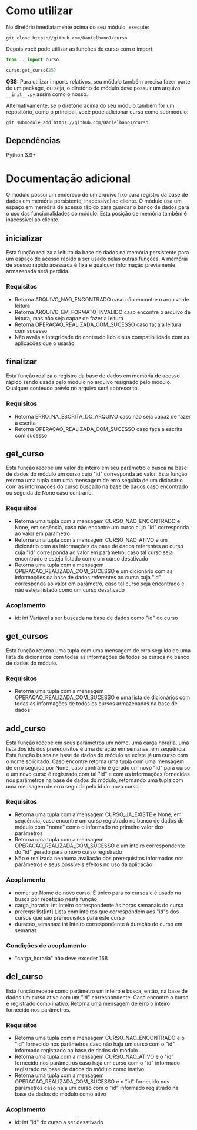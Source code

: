 # Como utilizar

No diretório imediatamente acima do seu módulo, execute:

`git clone https://github.com/Danielbano1/curso`

Depois você pode utilizar as funções de curso com o import:

```Python
from .. import curso

curso.get_curso(25)
```

**OBS:** Para utilizar imports relativos, seu módulo também precisa fazer parte de um package, ou seja, o diretório do módulo deve possuir um arquivo `__init__.py` assim como o nosso.

Alternativamente, se o diretório acima do seu módulo também for um repositório, como o principal, você pode adicionar curso como submódulo:

`git submodule add https://github.com/Danielbano1/curso`

## Dependências

Python 3.9+

# Documentação adicional

O módulo possui um endereço de um arquivo fixo para registro da base de dados em memória persistente, inacessivel ao cliente.
O módulo usa um espaço em memória de acesso rápido para guardar o banco de dados para o uso das funcionalidades do módulo. Esta posição de memória também é inacessível ao cliente.

## inicializar

Esta função realiza a leitura da base de dados na memória persistente para um espaço de acesso rápido a ser usado pelas outras funções. A memória de acesso rápido acessada é fixa e qualquer informação previamente armazenada será perdida.

### Requisitos

- Retorna ARQUIVO_NAO_ENCONTRADO caso não encontre o arquivo de leitura
- Retorna ARQUIVO_EM_FORMATO_INVALIDO caso encontre o arquivo de leitura, mas não seja capaz de fazer a leitura
- Retorna OPERACAO_REALIZADA_COM_SUCESSO caso faça a leitura com sucesso
- Não avalia a integridade do conteudo lido e sua compatibilidade com as aplicações que o usarão

## finalizar

Esta função realiza o registro da base de dados em memória de acesso rápido sendo usada pelo módulo no arquivo resignado pelo módulo. Qualquer conteudo prévio no arquivo será sobrescrito.

### Requisitos

- Retorna ERRO_NA_ESCRITA_DO_ARQUIVO caso não seja capaz de fazer a escrita
- Retorna OPERACAO_REALIZADA_COM_SUCESSO caso faça a escrita com sucesso

## get_curso

Esta função recebe um valor de inteiro em seu parâmetro e busca na base de dados do módulo um curso cujo "id" corresponda ao valor. Esta função retorna uma tupla com uma mensagem de erro seguida de um dicionário com as informações do curso buscado na base de dados caso encontrado ou seguida de None caso contrário.

### Requisitos

- Retorna uma tupla com a mensagem CURSO_NAO_ENCONTRADO e None, em seqência, caso não encontre um curso cujo "id" corresponda ao valor em parametro
- Retorna uma tupla com a mensagem CURSO_NAO_ATIVO e um dicionário com as informações da base de dados referentes ao curso cuja "id" corresponda ao valor em parâmetro, caso tal curso seja encontrado e esteja listado como um curso desativado
- Retorna uma tupla com a mensagem OPERACAO_REALIZADA_COM_SUCESSO e um dicionário com as informações da base de dados referentes ao curso cuja "id" corresponda ao valor em parâmetro, caso tal curso seja encontrado e não esteja listado como um curso desativado

### Acoplamento

- id: int
  Variável a ser buscada na base de dados como "id" do curso

## get_cursos

Esta função retorna uma tupla com uma mensagem de erro seguida de uma lista de dicionários com todas as informações de todos os cursos no banco de dados do módulo.

### Requisitos

- Retorna uma tupla com a mensagem OPERACAO_REALIZADA_COM_SUCESSO e uma lista de dicionários com todas as informações de todos os cursos armazenadas na base de dados

## add_curso

Esta função recebe em seus parâmetros um nome, uma carga horaria, uma lista dos ids dos prerequisitos e uma duração em semanas, em sequência. Esta função busca na base de dados do módulo se existe já um curso com o nome solicitado. Caso encontre retorna uma tupla com uma mensagem de erro seguida por None, caso contrário é gerado um novo "id" para curso e um novo curso é registrado com tal "id" e com as informações fornecidas nos parâmetros na base de dados do módulo, retornando uma tupla com uma mensagem de erro seguida pelo id do novo curso.

### Requisitos

- Retorna uma tupla com a mensagem CURSO_JA_EXISTE e None, em sequência, caso encontre um curso registrado no banco de dados do módulo com "nome" como o informado no primeiro valor dos parâmetros
- Retorna uma tupla com a mensagem OPERACAO_REALIZADA_COM_SUCESSO e um inteiro correspondente do "id" gerado para o novo curso registrado
- Não é realizada nenhuma avaliação dos prerequisitos informados nos parâmetros e seus possíveis efeitos no uso da aplicação

### Acoplamento

- nome: str
  Nome do novo curso. É único para os cursos e é usado na busca por repetição nesta função
- carga_horaria: int
  Inteiro correspondente às horas semanais do curso
- prereqs: list[int]
  Lista com inteiros que correspondem aos "id"s dos cursos que são prerequisitos para este curso
- duracao_semanas: int
  Inteiro correspondente à duração do curso em semanas

### Condições de acoplamento

- "carga_horaria" não deve exceder 168

## del_curso

Esta função recebe como parâmetro um inteiro e busca, então, na base de dados um curso ativo com um "id" correspondente. Caso encontre o curso é registrado como inativo. Retorna uma mensagem de erro o inteiro fornecido nos parâmetros.

### Requisitos

- Retorna uma tupla com a mensagem CURSO_NAO_ENCONTRADO e o "id" fornecido nos parâmetros caso não haja um curso com o "id" informado registrado na base de dados do módulo
- Retorna uma tupla com a mensagem CURSO_NAO_ATIVO e o "id" fornecido nos parâmetros caso haja um curso com o "id" informado registrado na base de dados do módulo como inativo
- Retorna uma tupla com a mensagem OPERACAO_REALIZADA_COM_SUCESSO e o "id" fornecido nos parâmetros caso haja um curso com o "id" informado registrado na base de dados do módulo como ativo

### Acoplamento

- id: int
  "id" do curso a ser desativado






